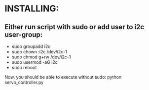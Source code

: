 # INSTALLING:
## Either run script with sudo or add user to i2c user-group:
- sudo groupadd i2c
- sudo chown :i2c /dev/i2c-1
- sudo chmod g+rw /dev/i2c-1
- sudo usermod -aG i2c <user>
- sudo reboot

Now, you should be able to execute without sudo:
python servo_controller.py

